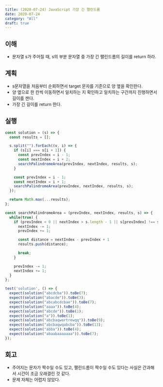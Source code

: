 ```yaml
---
title: (2020-07-24) JavaScript 가장 긴 팰린드롬
date: 2020-07-24
category: "All"
draft: true
---
```


## 이해

- 문자열 s가 주어질 때, s의 부분 문자열 중 가장 긴 팰린드롬의 길이를 return 하라.

## 계획

- s문자열을 처음부터 순회하면서 target 문자를 기준으로 양 옆을 확인한다.
- 양 옆으로 한 칸씩 이동하면서 일치하는 지 확인하고 일치하는 구간까지 진행하면서 길이를 잰다.
- 가장 긴 길이를 return 한다.

## 실행

```javascript
const solution = (s) => {
  const results = [];

  s.split("").forEach((v, i) => {
    if (s[i] === s[i + 1]) {
      const prevIndex = i - 1;
      const nextIndex = i + 2;
      searchPalindromeArea(prevIndex, nextIndex, results, s);
    }

    const prevIndex = i - 1;
    const nextIndex = i + 1;
    searchPalindromeArea(prevIndex, nextIndex, results, s);
  });

  return Math.max(...results);
};

const searchPalindromeArea = (prevIndex, nextIndex, results, s) => {
  while(true) {
    if (prevIndex < 0 || nextIndex > s.length - 1 || s[prevIndex] !== s[nextIndex]) {
      nextIndex -= 1;
      prevIndex += 1;

      const distance = nextIndex - prevIndex + 1
      results.push(distance);

      break;
    }

    prevIndex -= 1;
    nextIndex += 1;
  }
};

test('solution', () => {
  expect(solution("abcdcba")).toBe(7);
  expect(solution("abacde")).toBe(3);
  expect(solution("abcabcdcbae")).toBe(7);
  expect(solution("aaaa")).toBe(4);
  expect(solution("abcde")).toBe(1);
  expect(solution("a")).toBe(1);
  expect(solution("abcbaqwertrewqq")).toBe(9);
  expect(solution("abcbaqwqabcba")).toBe(13);
  expect(solution("abba")).toBe(4);
  expect(solution("abaabaaaaaaa")).toBe(7);
});
```

## 회고

- 주어지는 문자가 짝수일 수도 있고, 팰린드롬이 짝수일 수도 있다는 사실은 간과해서 시간이 조금 오래결린 것 같다.
- 문제 자체는 어렵지 않았다.
